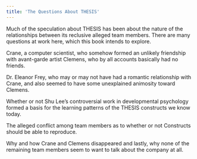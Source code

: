 ```yaml
---
title: 'The Questions About THESIS'
---
```


Much of the speculation about THESIS has been about the nature of the relationships between its reclusive alleged team members. There are many questions at work here, which this book intends to explore.

Crane, a computer scientist, who somehow formed an unlikely friendship with avant-garde artist Clemens, who by all accounts basically had no friends.

Dr. Eleanor Frey, who may or may not have had a romantic relationship with Crane, and also seemed to have some unexplained animosity toward Clemens.

Whether or not Shu Lee’s controversial work in developmental psychology formed a basis for the learning patterns of the THESIS constructs we know today.

The alleged conflict among team members as to whether or not Constructs should be able to reproduce.

Why and how Crane and Clemens disappeared and lastly, why none of the remaining team members seem to want to talk about the company at all.